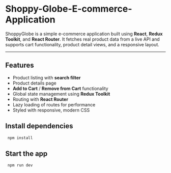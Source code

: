 # Shoppy-Globe-E-commerce-Application

ShoppyGlobe is a simple e-commerce application built using **React**, **Redux Toolkit**, and **React Router**. It fetches real product data from a live API and supports cart functionality, product detail views, and a responsive layout.

---

##  Features

-  Product listing with **search filter**
-  Product details page
-  **Add to Cart** / **Remove from Cart** functionality
-  Global state management using **Redux Toolkit**
-  Routing with **React Router**
-  Lazy loading of routes for performance 
-  Styled with responsive, modern CSS


 ## Install dependencies
 ```bash
  npm install
  ```
  ## Start the app
  ```bash
   npm run dev
